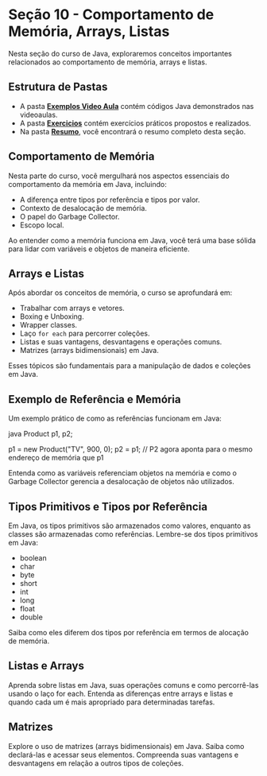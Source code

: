 # Seção 10 - Comportamento de Memória, Arrays, Listas

Nesta seção do curso de Java, exploraremos conceitos importantes relacionados ao comportamento de memória, arrays e listas.


## Estrutura de Pastas

- A pasta **[Exemplos Video Aula](../SECAO%2010/PROJETOS/EXEMPLOS%20VIDEO%20AULA/)** contém códigos Java demonstrados nas videoaulas.
- A pasta **[Exercicios](../SECAO%2010/PROJETOS/EXERCICIOS/)** contém exercícios práticos propostos e realizados.
- Na pasta **[Resumo](../SECAO%2010/RESUMO/)**, você encontrará o resumo completo desta seção.

## Comportamento de Memória

Nesta parte do curso, você mergulhará nos aspectos essenciais do comportamento da memória em Java, incluindo:

- A diferença entre tipos por referência e tipos por valor.
- Contexto de desalocação de memória.
- O papel do Garbage Collector.
- Escopo local.

Ao entender como a memória funciona em Java, você terá uma base sólida para lidar com variáveis e objetos de maneira eficiente.

## Arrays e Listas

Após abordar os conceitos de memória, o curso se aprofundará em:

- Trabalhar com arrays e vetores.
- Boxing e Unboxing.
- Wrapper classes.
- Laço `for each` para percorrer coleções.
- Listas e suas vantagens, desvantagens e operações comuns.
- Matrizes (arrays bidimensionais) em Java.

Esses tópicos são fundamentais para a manipulação de dados e coleções em Java.

## Exemplo de Referência e Memória

Um exemplo prático de como as referências funcionam em Java:

java
Product p1, p2;

p1 = new Product("TV", 900, 0);
p2 = p1; // P2 agora aponta para o mesmo endereço de memória que p1

Entenda como as variáveis referenciam objetos na memória e como o Garbage Collector gerencia a desalocação de objetos não utilizados.

## Tipos Primitivos e Tipos por Referência
Em Java, os tipos primitivos são armazenados como valores, enquanto as classes são armazenadas como referências. Lembre-se dos tipos primitivos em Java:

- boolean
- char
- byte
- short
- int
- long
- float
- double

Saiba como eles diferem dos tipos por referência em termos de alocação de memória.

## Listas e Arrays
Aprenda sobre listas em Java, suas operações comuns e como percorrê-las usando o laço for each. Entenda as diferenças entre arrays e listas e quando cada um é mais apropriado para determinadas tarefas.

## Matrizes
Explore o uso de matrizes (arrays bidimensionais) em Java. Saiba como declará-las e acessar seus elementos. Compreenda suas vantagens e desvantagens em relação a outros tipos de coleções.
